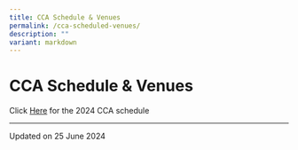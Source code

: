 ```yaml
---
title: CCA Schedule & Venues
permalink: /cca-scheduled-venues/
description: ""
variant: markdown
---
```

CCA Schedule & Venues
====================

Click [Here](/files/CCA_Schedule__2024_SEM_2_1.pdf) for the 2024 CCA schedule

------------------
Updated on 25 June 2024